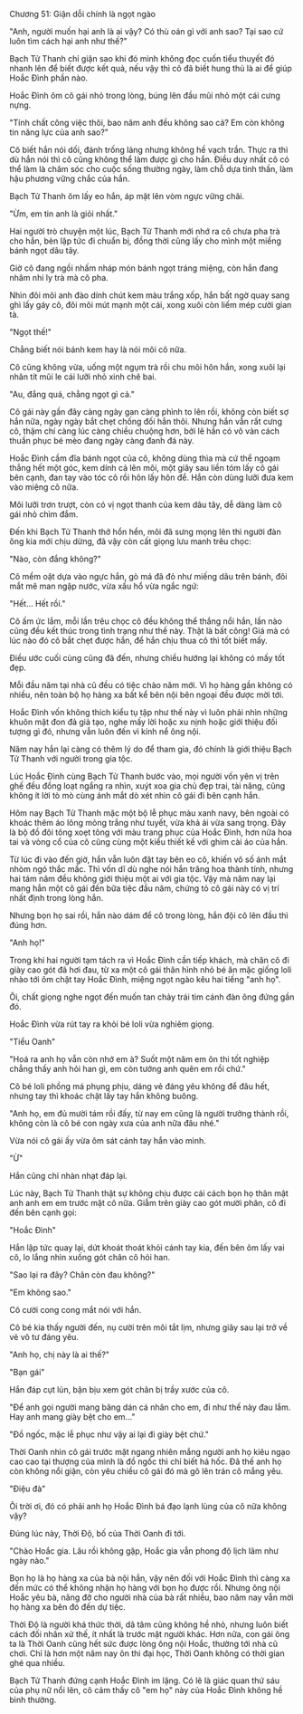 




Chương 51: Giận dỗi chính là ngọt ngào


"Anh, người muốn hại anh là ai vậy? Có thù oán gì với anh sao? Tại sao cứ luôn tìm cách hại anh như thế?"

Bạch Tử Thanh chỉ giận sao khi đó mình không đọc cuốn tiểu thuyết đó nhanh lên để biết được kết quả, nếu vậy thì cô đã biết hung thủ là ai để giúp Hoắc Đình phần nào.

Hoắc Đình ôm cô gái nhỏ trong lòng, búng lên đầu mũi nhỏ một cái cưng nựng.

"Tính chất công việc thôi, bao năm anh đều không sao cả? Em còn không tin năng lực của anh sao?"

Cô biết hắn nói dối, đánh trống lảng nhưng không hề vạch trần. Thực ra thì dù hắn nói thì cô cũng không thể làm được gì cho hắn. Điều duy nhất cô có thể làm là chăm sóc cho cuộc sống thường ngày, làm chỗ dựa tinh thần, làm hậu phương vững chắc của hắn.

Bạch Tử Thanh ôm lấy eo hắn, áp mặt lên vòm ngực vững chãi.

"Ừm, em tin anh là giỏi nhất."

Hai người trò chuyện một lúc, Bạch Tử Thanh mới nhớ ra cô chưa pha trà cho hắn, bèn lập tức đi chuẩn bị, đồng thời cũng lấy cho mình một miếng bánh ngọt dâu tây.

Giờ cô đang ngồi nhấm nháp món bánh ngọt tráng miệng, còn hắn đang nhâm nhi ly trà mà cô pha.

Nhìn đôi môi anh đào dính chút kem màu trắng xốp, hắn bất ngờ quay sang ghì lấy gáy cô, đôi môi mút mạnh một cái, xong xuôi còn liếm mép cười gian tà.

"Ngọt thế!"

Chẳng biết nói bánh kem hay là nói môi cô nữa.

Cô cũng không vừa, uống một ngụm trà rồi chu môi hôn hắn, xong xuôi lại nhăn tít mũi le cái lưỡi nhỏ xinh chê bai.

"Au, đắng quá, chẳng ngọt gì cả."

Cô gái này gần đây càng ngày gan càng phình to lên rồi, không còn biết sợ hắn nữa, ngày ngày bắt chẹt chống đối hắn thôi. Nhưng hắn vẫn rất cưng cô, thậm chí càng lúc càng chiều chuộng hơn, bởi lẽ hắn có vô vàn cách thuần phục bé mèo đang ngày càng đanh đá này.

Hoắc Đình cầm đĩa bánh ngọt của cô, không dùng thìa mà cứ thể ngoạm thẳng hết một góc, kem dính cả lên môi, một giây sau liền tóm lấy cô gái bên cạnh, đan tay vào tóc cô rồi hôn lấy hôn để. Hắn còn dùng lưỡi đưa kem vào miệng cô nữa.

Môi lưỡi trơn trượt, còn có vị ngọt thanh của kem dâu tây, dễ dàng làm cô gái nhỏ chìm đắm.

Đến khi Bạch Tử Thanh thở hổn hển, môi đã sưng mọng lên thì người đàn ông kia mới chịu dừng, đã vậy còn cất giọng lưu manh trêu chọc:

"Nào, còn đắng không?"

Cô mềm oặt dựa vào ngực hắn, gò má đã đỏ như miếng dâu trên bánh, đôi mắt mê man ngập nước, vừa xấu hổ vừa ngắc ngứ:

"Hết... Hết rồi."

Cô ấm ức lắm, mỗi lần trêu chọc cô đều không thể thắng nổi hắn, lần nào cũng đều kết thúc trong tình trạng như thế này. Thật là bất công! Giá mà có lúc nào đó cô bắt chẹt được hắn, để hắn chịu thua cô thì tốt biết mấy.

Điều ước cuối cùng cũng đã đến, nhưng chiều hướng lại không có mấy tốt đẹp.

Mỗi đầu năm tại nhà cũ đều có tiệc chào năm mới. Vì họ hàng gần không có nhiều, nên toàn bộ họ hàng xa bất kể bên nội bên ngoại đều được mời tới.

Hoắc Đình vốn không thích kiểu tụ tập như thế này vì luôn phải nhìn những khuôn mặt đon đả giả tạo, nghe mấy lời hoặc xu nịnh hoặc giới thiệu đối tượng gì đó, nhưng vẫn luôn đến vì kính nể ông nội.

Năm nay hắn lại càng có thêm lý do để tham gia, đó chính là giới thiệu Bạch Tử Thanh với người trong gia tộc.

Lúc Hoắc Đình cùng Bạch Tử Thanh bước vào, mọi người vốn yên vị trên ghế đều đồng loạt ngẩng ra nhìn, xuýt xoa gia chủ đẹp trai, tài năng, cũng không ít lời tò mò cùng ánh mắt dò xét nhìn cô gái đi bên cạnh hắn.

Hôm nay Bạch Tử Thanh mặc một bộ lễ phục màu xanh navy, bên ngoài có khoác thêm áo lông mỏng trắng như tuyết, vừa khả ái vừa sang trọng. Đây là bộ đồ đôi tông xoẹt tông với màu trang phục của Hoắc Đình, hơn nữa hoa tai và vòng cổ của cô cũng cùng một kiểu thiết kế với ghim cài áo của hắn.

Từ lúc đi vào đến giờ, hắn vẫn luôn đặt tay bên eo cô, khiến vô số ánh mắt nhòm ngó thắc mắc. Thì vốn dĩ dù nghe nói hắn trăng hoa thành tính, nhưng hai tám năm đều không giới thiệu một ai với gia tộc. Vậy mà năm nay lại mang hẳn một cô gái đến bữa tiệc đầu năm, chứng tỏ cô gái này có vị trí nhất định trong lòng hắn.

Nhưng bọn họ sai rồi, hắn nào dám để cô trong lòng, hắn đội cô lên đầu thì đúng hơn.

"Anh họ!"

Trong khi hai người tạm tách ra vì Hoắc Đình cần tiếp khách, mà chân cô đi giày cao gót đã hơi đau, từ xa một cô gái thân hình nhỏ bé ăn mặc giống loli nhào tới ôm chặt tay Hoắc Đình, miệng ngọt ngào kêu hai tiếng "anh họ".

Ôi, chất giọng nghe ngọt đến muốn tan chảy trái tim cánh đàn ông đứng gần đó.

Hoắc Đình vừa rút tay ra khỏi bé loli vừa nghiêm giọng.

"Tiểu Oanh"

"Hoá ra anh họ vẫn còn nhớ em à? Suốt một năm em ôn thi tốt nghiệp chẳng thấy anh hỏi han gì, em còn tưởng anh quên em rồi chứ."

Cô bé loli phồng má phụng phịu, dáng vẻ đáng yêu không để đâu hết, nhưng tay thì khoác chặt lấy tay hắn không buông.

"Anh họ, em đủ mười tám rồi đấy, từ nay em cũng là người trưởng thành rồi, không còn là cô bé con ngày xưa của anh nữa đâu nhé."

Vừa nói cô gái ấy vừa ôm sát cánh tay hắn vào mình.

"Ừ"

Hắn cũng chỉ nhàn nhạt đáp lại.

Lúc này, Bạch Tử Thanh thật sự không chịu được cái cách bọn họ thân mật anh anh em em trước mặt cô nữa. Giẫm trên giày cao gót mười phân, cô đi đến bên cạnh gọi:

"Hoắc Đình"

Hắn lập tức quay lại, dứt khoát thoát khỏi cánh tay kia, đến bên ôm lấy vai cô, lo lắng nhìn xuống gót chân cô hỏi han.

"Sao lại ra đây? Chân còn đau không?"

"Em không sao."

Cô cười cong cong mắt nói với hắn.

Cô bé kia thấy người đến, nụ cười trên môi tắt lịm, nhưng giây sau lại trở về vẻ vô tư đáng yêu.

"Anh họ, chị này là ai thế?"

"Bạn gái"

Hắn đáp cụt lủn, bận bịu xem gót chân bị trầy xước của cô.

"Để anh gọi người mang băng dán cá nhân cho em, đi như thế này đau lắm. Hay anh mang giày bệt cho em..."

"Đồ ngốc, mặc lễ phục như vậy ai lại đi giày bệt chứ."

Thời Oanh nhìn cô gái trước mặt ngang nhiên mắng người anh họ kiêu ngạo cao cao tại thượng của mình là đồ ngốc thì chỉ biết há hốc. Đã thế anh họ còn không nổi giận, còn yêu chiều cô gái đó mà gõ lên trán cô mắng yêu.

"Điệu đà"

Ôi trời ơi, đó có phải anh họ Hoắc Đình bá đạo lạnh lùng của cô nữa không vậy?

Đúng lúc này, Thời Độ, bố của Thời Oanh đi tới.

"Chào Hoắc gia. Lâu rồi không gặp, Hoắc gia vẫn phong độ lịch lãm như ngày nào."

Bọn họ là họ hàng xa của bà nội hắn, vậy nên đối với Hoắc Đình thì càng xa đến mức có thể không nhận họ hàng với bọn họ được rồi. Nhưng ông nội Hoắc yêu bà, nâng đỡ cho người nhà của bà rất nhiều, bao năm nay vẫn mời họ hàng xa bên đó đến dự tiệc.

Thời Độ là người khá thức thời, dã tâm cũng không hề nhỏ, nhưng luôn biết cách đối nhân xử thế, ít nhất là trước mặt người khác. Hơn nữa, con gái ông ta là Thời Oanh cũng hết sức được lòng ông nội Hoắc, thường tới nhà cũ chơi. Chỉ là hơn một năm nay ôn thi đại học, Thời Oanh không có thời gian ghé qua nhiều.

Bạch Tử Thanh đứng cạnh Hoắc Đình im lặng. Có lẽ là giác quan thứ sáu của phụ nữ nổi lên, cô cảm thấy cô "em họ" này của Hoắc Đình không hề bình thường.




